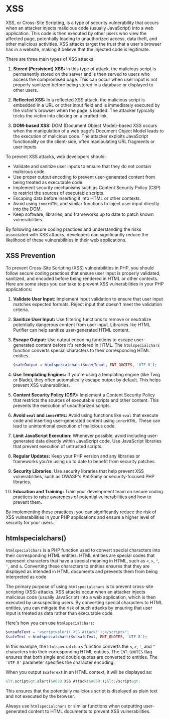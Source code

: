 # XSS
XSS, or Cross-Site Scripting, is a type of security vulnerability that occurs when an attacker injects malicious code (usually JavaScript) into a web application. This code is then executed by other users who view the affected page, potentially leading to unauthorized access, data theft, and other malicious activities. XSS attacks target the trust that a user's browser has in a website, making it believe that the injected code is legitimate.

There are three main types of XSS attacks:

1. **Stored (Persistent) XSS:**
   In this type of attack, the malicious script is permanently stored on the server and is then served to users who access the compromised page. This can occur when user input is not properly sanitized before being stored in a database or displayed to other users.

2. **Reflected XSS:**
   In a reflected XSS attack, the malicious script is embedded in a URL or other input field and is immediately executed by the victim's browser when the page is loaded. The attacker typically tricks the victim into clicking on a crafted link.

3. **DOM-based XSS:**
   DOM (Document Object Model)-based XSS occurs when the manipulation of a web page's Document Object Model leads to the execution of malicious code. The attacker exploits JavaScript functionality on the client-side, often manipulating URL fragments or user inputs.

To prevent XSS attacks, web developers should:

- Validate and sanitize user inputs to ensure that they do not contain malicious code.
- Use proper output encoding to prevent user-generated content from being treated as executable code.
- Implement security mechanisms such as Content Security Policy (CSP) to restrict the sources of executable scripts.
- Escaping data before inserting it into HTML or other contexts.
- Avoid using `innerHTML` and similar functions to inject user input directly into the DOM.
- Keep software, libraries, and frameworks up to date to patch known vulnerabilities.

By following secure coding practices and understanding the risks associated with XSS attacks, developers can significantly reduce the likelihood of these vulnerabilities in their web applications.

## XSS Prevention
To prevent Cross-Site Scripting (XSS) vulnerabilities in PHP, you should follow secure coding practices that ensure user input is properly validated, sanitized, and encoded before being rendered in HTML or other contexts. Here are some steps you can take to prevent XSS vulnerabilities in your PHP applications:

1. **Validate User Input:**
   Implement input validation to ensure that user input matches expected formats. Reject input that doesn't meet the validation criteria.

2. **Sanitize User Input:**
   Use filtering functions to remove or neutralize potentially dangerous content from user input. Libraries like HTML Purifier can help sanitize user-generated HTML content.

3. **Escape Output:**
   Use output encoding functions to escape user-generated content before it's rendered in HTML. The `htmlspecialchars` function converts special characters to their corresponding HTML entities.

   ```php
   $safeOutput = htmlspecialchars($userInput, ENT_QUOTES, 'UTF-8');
   ```

4. **Use Templating Engines:**
   If you're using a templating engine (like Twig or Blade), they often automatically escape output by default. This helps prevent XSS vulnerabilities.

5. **Content Security Policy (CSP):**
   Implement a Content Security Policy that restricts the sources of executable scripts and other content. This prevents the execution of unauthorized scripts.

6. **Avoid `eval` and `innerHTML`:**
   Avoid using functions like `eval` that execute code and inserting user-generated content using `innerHTML`. These can lead to unintentional execution of malicious code.

7. **Limit JavaScript Execution:**
   Whenever possible, avoid including user-generated data directly within JavaScript code. Use JavaScript libraries that prevent execution of untrusted scripts.

8. **Regular Updates:**
   Keep your PHP version and any libraries or frameworks you're using up to date to benefit from security patches.

9. **Security Libraries:**
   Use security libraries that help prevent XSS vulnerabilities, such as OWASP's AntiSamy or security-focused PHP libraries.

10. **Education and Training:**
    Train your development team on secure coding practices to raise awareness of potential vulnerabilities and how to prevent them.

By implementing these practices, you can significantly reduce the risk of XSS vulnerabilities in your PHP applications and ensure a higher level of security for your users.

## htmlspecialchars()
`htmlspecialchars` is a PHP function used to convert special characters into their corresponding HTML entities. HTML entities are special codes that represent characters that have a special meaning in HTML, such as `<`, `>`, `"`, `'`, and `&`. Converting these characters to entities ensures that they are displayed as intended in HTML documents and prevents them from being interpreted as code.

The primary purpose of using `htmlspecialchars` is to prevent cross-site scripting (XSS) attacks. XSS attacks occur when an attacker injects malicious code (usually JavaScript) into a web application, which is then executed by unsuspecting users. By converting special characters to HTML entities, you can mitigate the risk of such attacks by ensuring that user input is treated as data rather than executable code.

Here's how you can use `htmlspecialchars`:

```php
$unsafeText = "<script>alert('XSS Attack!');</script>";
$safeText = htmlspecialchars($unsafeText, ENT_QUOTES, 'UTF-8');
```

In this example, the `htmlspecialchars` function converts the `<`, `>`, `'`, and `"` characters into their corresponding HTML entities. The `ENT_QUOTES` flag ensures that both single and double quotes are converted to entities. The `'UTF-8'` parameter specifies the character encoding.

When you output `$safeText` in an HTML context, it will be displayed as:

```html
&lt;script&gt;alert(&#039;XSS Attack!&#039;);&lt;/script&gt;
```

This ensures that the potentially malicious script is displayed as plain text and not executed by the browser.

Always use `htmlspecialchars` or similar functions when outputting user-generated content to HTML documents to prevent XSS vulnerabilities.